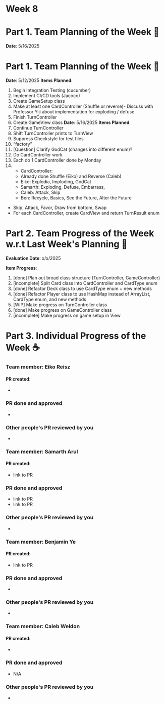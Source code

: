 # Week 8

# Part 1. Team Planning of the Week :ledger: 
**Date**: 5/16/2025


# Part 1. Team Planning of the Week :ledger:
**Date**: 5/12/2025
**Items Planned**:
1. Begin Integration Testing (cucumber)
2. Implement CI/CD tools (Jacoco)
3. Create GameSetup class
4. Make at least one CardController (Shuffle or reverse)- Discuss with Professor Yiji about implementation for exploding / defuse
5. Finish TurnController
6. Create GameView class
**Date**: 5/16/2025
**Items Planned**:
1. Continue TurnController
2. Shift TurnController prints to TurnView
3. Suppress Checkstyle for test files
4. “factory”
5. [Question] Clarify GodCat (changes into different enum)?
6. Do CardController work
7. Each do 1 CardController done by Monday
8. - CardController:
    - Already done Shuffle (Eiko) and Reverse (Caleb)
    - Eiko: Explodia, Imploding, GodCat
    - Samarth: Exploding, Defuse, Embarrass, 
    - Caleb: Attack, Skip
    - Ben: Recycle, Basics, See the Future, Alter the Future
- Skip, Attack, Favor, Draw from bottom, Swap
- For each CardController, create CardView and return TurnResult enum

# Part 2. Team Progress of the Week w.r.t Last Week's Planning :green_book:
**Evaluation Date**: x/x/2025

**Item Progress**:
1. [done] Plan out broad class structure (TurnController, GameController)
2. [incomplete] Split Card class into CardController and CardType enum
3. [done] Refactor Deck class to use CardType enum + new methods
4. [done] Refactor Player class to use HashMap instead of ArrayList, CardType enum, and new methods
5. [WIP] Make progress on TurnController class
6. [done] Make progress on GameController class
7. [incomplete] Make progress on game setup in View

# Part 3. Individual Progress of the Week :coffee:

### Team member: Eiko Reisz
#### PR created:
- 

### PR done and approved
- 

### Other people's PR reviewed by you
- 


### Team member: Samarth Arul
#### PR created:
- link to PR

### PR done and approved
- link to PR
- link to PR

### Other people's PR reviewed by you
- 



### Team member: Benjamin Ye
#### PR created:
- link to PR

### PR done and approved
-

### Other people's PR reviewed by you
- 


### Team member: Caleb Weldon
#### PR created:
- 

### PR done and approved
- N/A

### Other people's PR reviewed by you
- 

